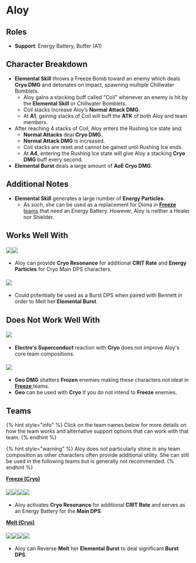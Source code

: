 # Aloy

## Roles

* **Support**: Energy Battery, Buffer (A1)

## Character Breakdown

* **Elemental Skill** throws a Freeze Bomb toward an enemy which deals **Cryo DMG** and detonates on impact, spawning multiple Chillwater Bomblets.
  * Aloy gains a stacking buff called "Coil" whenever an enemy is hit by the **Elemental Skill** or Chillwater Bomblets.
  * Coil stacks increase Aloy’s **Normal Attack DMG**.
  * At **A1**, gaining stacks of Coil will buff the **ATK** of both Aloy and team members.
* After reaching 4 stacks of Coil, Aloy enters the Rushing Ice state and:
  * **Normal Attacks** deal **Cryo DMG.**
  * **Normal Attack DMG** is increased.
  * Coil stacks are reset and cannot be gained until Rushing Ice ends.
  * At **A4**, entering the Rushing Ice state will give Aloy a stacking **Cryo DMG** buff every second.
* **Elemental Burst** deals a large amount of **AoE Cryo DMG**.

## Additional Notes

* **Elemental Skill** generates a large number of **Energy Particles**.
  * As such, she can be used as a replacement for Diona in [**Freeze** teams](../../teams/freeze.md) that need an Energy Battery. However, Aloy is neither a Healer nor Shielder.

## Works Well With

#### ![](../../.gitbook/assets/ui\_avataricon\_ganyu.png)![](../../.gitbook/assets/ui\_avataricon\_ayaka.png)

* Aloy can provide **Cryo Resonance** for additional **CRIT Rate** and **Energy Particles** for Cryo Main DPS characters.

#### ![](../../.gitbook/assets/ui\_avataricon\_bennett.png)

* Could potentially be used as a Burst DPS when paired with Bennett in order to Melt her **Elemental Burst**.

## Does Not Work Well With

#### ![](../../.gitbook/assets/ui\_icon\_electro.webp)

* **Electro's Superconduct** reaction with **Cryo** does not improve Aloy's core team compositions.

#### ![](../../.gitbook/assets/ui\_icon\_geo.webp)

* **Geo DMG** shatters **Frozen** enemies making these characters not ideal in [**Freeze** ](../../teams/freeze.md)teams.
* **Geo** can be used with **Cryo** if you do not intend to **Freeze** enemies.

## Teams

{% hint style="info" %}
Click on the team names below for more details on how the team works and alternative support options that can work with that team.
{% endhint %}

{% hint style="warning" %}
Aloy does not particularly shine in any team composition as other characters often provide additional utility. She can still be used in the following teams but is generally not recommended.
{% endhint %}

[**Freeze (Cryo)**](../../teams/freeze.md)

#### ![](../../.gitbook/assets/ui\_avataricon\_ayaka.png)![](../../.gitbook/assets/ui\_avataricon\_mona.png)![](../../.gitbook/assets/ui\_avataricon\_aloy.png)![](../../.gitbook/assets/ui\_avataricon\_jean.png)

* Aloy activates **Cryo Resonance** for additional **CRIT Rate** and serves as an Energy Battery for the **Main DPS**.

[**Melt (Cryo)**](../../teams/reverse-melt.md)

#### ![](../../.gitbook/assets/ui\_avataricon\_aloy.png)![](../../.gitbook/assets/ui\_avataricon\_klee.png)![](../../.gitbook/assets/ui\_avataricon\_kazuha.png)![](../../.gitbook/assets/ui\_avataricon\_bennett.png)

* Aloy can Reverse **Melt** her **Elemental Burst** to deal significant **Burst DPS**.
